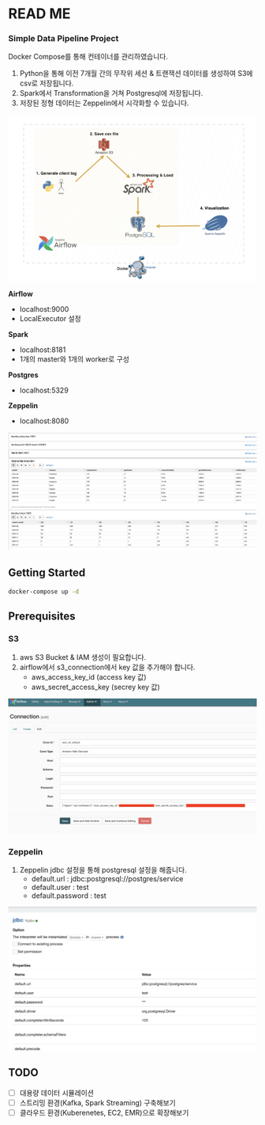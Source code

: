 # READ ME

### Simple Data Pipeline Project

Docker Compose를 통해 컨테이너를 관리하였습니다.

1. Python을 통해 이전 7개월 간의 무작위 세션 & 트랜잭션 데이터를 생성하여 S3에 csv로 저장됩니다.
2. Spark에서 Transformation을 거쳐 Postgresql에 저장됩니다.
3. 저장된 정형 데이터는 Zeppelin에서 시각화할 수 있습니다.

![images/img1.png](images/img1.png)

**Airflow** 

- localhost:9000
- LocalExecutor 설정

**Spark**

- localhost:8181
- 1개의 master와 1개의 worker로 구성

**Postgres**

- localhost:5329

**Zeppelin**

- localhost:8080

![images/img2.png](images/img2.png)

## Getting Started

```bash
docker-compose up -d
```

## Prerequisites

### S3

1. aws S3 Bucket & IAM 생성이 필요합니다. 
2. airflow에서 s3_connection에서 key 값을 추가해야 합니다.
    - aws_access_key_id (access key 값)
    - aws_secret_access_key (secrey key 값)
      
![images/img3.png](images/img3.png)

### Zeppelin

1. Zeppelin jdbc 설정을 통해 postgresql 설정을 해줍니다.  
    - default.url : jdbc:postgresql://postgres/service
    - default.user : test
    - default.password : test

![images/img4.png](images/img4.png)

## TODO

- [ ]  대용량 데이터 시뮬레이션
- [ ]  스트리밍 환경(Kafka, Spark Streaming) 구축해보기
- [ ]  클라우드 환경(Kuberenetes, EC2, EMR)으로 확장해보기